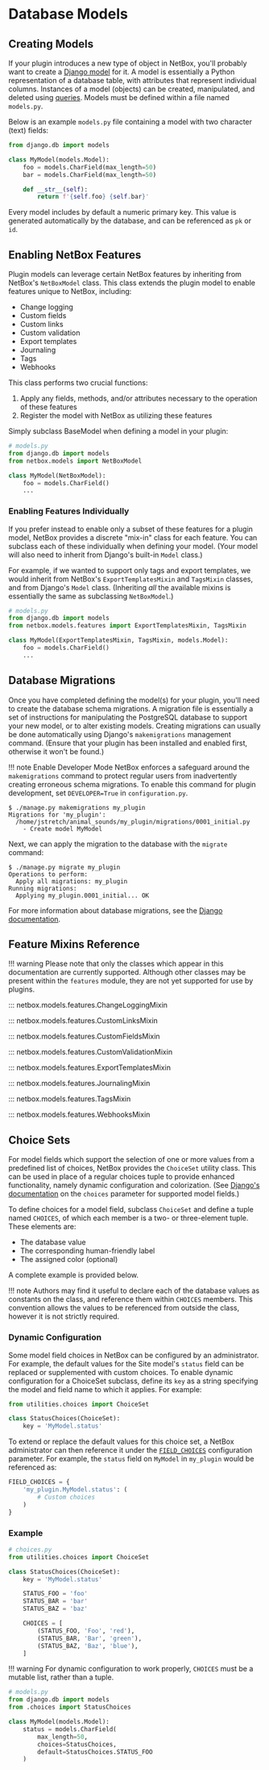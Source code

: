 # Database Models

## Creating Models

If your plugin introduces a new type of object in NetBox, you'll probably want to create a [Django model](https://docs.djangoproject.com/en/stable/topics/db/models/) for it. A model is essentially a Python representation of a database table, with attributes that represent individual columns. Instances of a model (objects) can be created, manipulated, and deleted using [queries](https://docs.djangoproject.com/en/stable/topics/db/queries/). Models must be defined within a file named `models.py`.

Below is an example `models.py` file containing a model with two character (text) fields:

```python
from django.db import models

class MyModel(models.Model):
    foo = models.CharField(max_length=50)
    bar = models.CharField(max_length=50)

    def __str__(self):
        return f'{self.foo} {self.bar}'
```

Every model includes by default a numeric primary key. This value is generated automatically by the database, and can be referenced as `pk` or `id`.

## Enabling NetBox Features

Plugin models can leverage certain NetBox features by inheriting from NetBox's `NetBoxModel` class. This class extends the plugin model to enable features unique to NetBox, including:

* Change logging
* Custom fields
* Custom links
* Custom validation
* Export templates
* Journaling
* Tags
* Webhooks

This class performs two crucial functions:

1. Apply any fields, methods, and/or attributes necessary to the operation of these features
2. Register the model with NetBox as utilizing these features

Simply subclass BaseModel when defining a model in your plugin:

```python
# models.py
from django.db import models
from netbox.models import NetBoxModel

class MyModel(NetBoxModel):
    foo = models.CharField()
    ...
```

### Enabling Features Individually

If you prefer instead to enable only a subset of these features for a plugin model, NetBox provides a discrete "mix-in" class for each feature. You can subclass each of these individually when defining your model. (Your model will also need to inherit from Django's built-in `Model` class.)

For example, if we wanted to support only tags and export templates, we would inherit from NetBox's `ExportTemplatesMixin` and `TagsMixin` classes, and from Django's `Model` class. (Inheriting _all_ the available mixins is essentially the same as subclassing `NetBoxModel`.)

```python
# models.py
from django.db import models
from netbox.models.features import ExportTemplatesMixin, TagsMixin

class MyModel(ExportTemplatesMixin, TagsMixin, models.Model):
    foo = models.CharField()
    ...
```

## Database Migrations

Once you have completed defining the model(s) for your plugin, you'll need to create the database schema migrations. A migration file is essentially a set of instructions for manipulating the PostgreSQL database to support your new model, or to alter existing models. Creating migrations can usually be done automatically using Django's `makemigrations` management command. (Ensure that your plugin has been installed and enabled first, otherwise it won't be found.)

!!! note Enable Developer Mode
    NetBox enforces a safeguard around the `makemigrations` command to protect regular users from inadvertently creating erroneous schema migrations. To enable this command for plugin development, set `DEVELOPER=True` in `configuration.py`.

```no-highlight
$ ./manage.py makemigrations my_plugin 
Migrations for 'my_plugin':
  /home/jstretch/animal_sounds/my_plugin/migrations/0001_initial.py
    - Create model MyModel
```

Next, we can apply the migration to the database with the `migrate` command:

```no-highlight
$ ./manage.py migrate my_plugin
Operations to perform:
  Apply all migrations: my_plugin
Running migrations:
  Applying my_plugin.0001_initial... OK
```

For more information about database migrations, see the [Django documentation](https://docs.djangoproject.com/en/stable/topics/migrations/).

## Feature Mixins Reference

!!! warning
    Please note that only the classes which appear in this documentation are currently supported. Although other classes may be present within the `features` module, they are not yet supported for use by plugins.

::: netbox.models.features.ChangeLoggingMixin

::: netbox.models.features.CustomLinksMixin

::: netbox.models.features.CustomFieldsMixin

::: netbox.models.features.CustomValidationMixin

::: netbox.models.features.ExportTemplatesMixin

::: netbox.models.features.JournalingMixin

::: netbox.models.features.TagsMixin

::: netbox.models.features.WebhooksMixin

## Choice Sets

For model fields which support the selection of one or more values from a predefined list of choices, NetBox provides the `ChoiceSet` utility class. This can be used in place of a regular choices tuple to provide enhanced functionality, namely dynamic configuration and colorization. (See [Django's documentation](https://docs.djangoproject.com/en/stable/ref/models/fields/#choices) on the `choices` parameter for supported model fields.)

To define choices for a model field, subclass `ChoiceSet` and define a tuple named `CHOICES`, of which each member is a two- or three-element tuple. These elements are:

* The database value
* The corresponding human-friendly label
* The assigned color (optional)

A complete example is provided below.

!!! note
    Authors may find it useful to declare each of the database values as constants on the class, and reference them within `CHOICES` members. This convention allows the values to be referenced from outside the class, however it is not strictly required.

### Dynamic Configuration

Some model field choices in NetBox can be configured by an administrator. For example, the default values for the Site model's `status` field can be replaced or supplemented with custom choices. To enable dynamic configuration for a ChoiceSet subclass, define its `key` as a string specifying the model and field name to which it applies. For example:

```python
from utilities.choices import ChoiceSet

class StatusChoices(ChoiceSet):
    key = 'MyModel.status'
```

To extend or replace the default values for this choice set, a NetBox administrator can then reference it under the [`FIELD_CHOICES`](../../configuration/optional-settings.md#field_choices) configuration parameter. For example, the `status` field on `MyModel` in `my_plugin` would be referenced as:

```python
FIELD_CHOICES = {
    'my_plugin.MyModel.status': (
        # Custom choices
    )
}
```

### Example

```python
# choices.py
from utilities.choices import ChoiceSet

class StatusChoices(ChoiceSet):
    key = 'MyModel.status'

    STATUS_FOO = 'foo'
    STATUS_BAR = 'bar'
    STATUS_BAZ = 'baz'

    CHOICES = [
        (STATUS_FOO, 'Foo', 'red'),
        (STATUS_BAR, 'Bar', 'green'),
        (STATUS_BAZ, 'Baz', 'blue'),
    ]
```

!!! warning
    For dynamic configuration to work properly, `CHOICES` must be a mutable list, rather than a tuple.

```python
# models.py
from django.db import models
from .choices import StatusChoices

class MyModel(models.Model):
    status = models.CharField(
        max_length=50,
        choices=StatusChoices,
        default=StatusChoices.STATUS_FOO
    )
```
